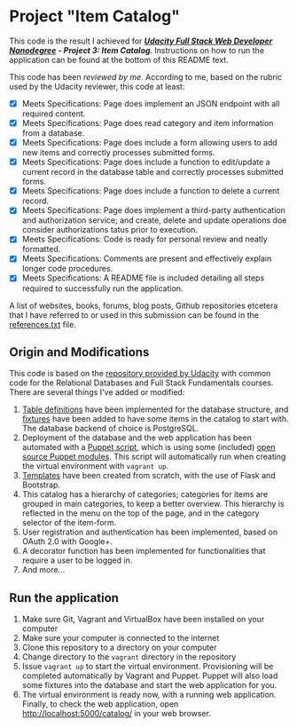 # Project "Item Catalog"

This code is the result I achieved for ***[Udacity Full Stack Web Developer Nanodegree](https://www.udacity.com/course/nd004) - Project 3: Item Catalog***.
Instructions on how to run the application can be found at the bottom of
this README text.

This code has been *reviewed by me*. According to me, based on the rubric
used by the Udacity reviewer, this code at least:
- [x] Meets Specifications: Page does implement an JSON endpoint with
  all required content.
- [x] Meets Specifications: Page does read category and item information
  from a database.
- [x] Meets Specifications: Page does include a form allowing users to
  add new items and correctly processes submitted forms.
- [x] Meets Specifications: Page does include a function to edit/update
  a current record in the database table and correctly processes submitted
  forms.
- [x] Meets Specifications: Page does include a function to delete a
  current record.
- [x] Meets Specifications: Page does implement a third-party
  authentication and authorization service; and create, delete and update
  operations doe consider authorizations tatus prior to execution.
- [x] Meets Specifications: Code is ready for personal review and neatly
  formatted.
- [x] Meets Specifications: Comments are present and effectively explain
  longer code procedures.
- [x] Meets Specifications: A README file is included detailing all
  steps required to successfully run the application.

A list of websites, books, forums, blog posts, Github repositories etcetera
that I have referred to or used in this submission can be found in the
[references.txt](https://github.com/swesterveld/udacity-nd004-p3-item-catalog/blob/master/references.txt)
file.

## Origin and Modifications
This code is based on the [repository provided by Udacity](https://github.com/udacity/fullstack-nanodegree-vm)
with common code for the Relational Databases and Full Stack Fundamentals
courses.
There are several things I've added or modified:

1. [Table definitions](https://github.com/swesterveld/udacity-nd004-p3-item-catalog/blob/master/vagrant/catalog/database_setup.py)
   have been implemented for the database structure, and [fixtures](https://github.com/swesterveld/udacity-nd004-p3-item-catalog/blob/master/vagrant/catalog/database_init.py)
   have been added to have some items in the catalog to start with. The
   database backend of choice is PostgreSQL.
2. Deployment of the database and the web application has been automated with
   a [Puppet script](https://github.com/swesterveld/udacity-nd004-p3-item-catalog/blob/master/manifests/default.pp),
   which is using some (included) [open source Puppet modules](https://github.com/swesterveld/udacity-nd004-p3-item-catalog/tree/master/modules).
   This script will automatically run when creating the virtual environment
   with ```vagrant up```.
3. [Templates](https://github.com/swesterveld/udacity-nd004-p3-item-catalog/tree/master/vagrant/catalog/templates)
   have been created from scratch, with the use of Flask and Bootstrap.
4. This catalog has a hierarchy of categories; categories for items are
   grouped in main categories, to keep a better overview. This hierarchy is
   reflected in the menu on the top of the page, and in the category selector
   of the item-form.
5. User registration and authentication has been implemented, based on
   OAuth 2.0 with Google+.
6. A decorator function has been implemented for functionalities that require
   a user to be logged in.
7. And more...

## Run the application
1. Make sure Git, Vagrant and VirtualBox have been installed on your computer
2. Make sure your computer is connected to the internet
3. Clone this repository to a directory on your computer
4. Change directory to the ```vagrant``` directory in the repository
5. Issue ```vagrant up``` to start the virtual environment. Provisioning will
   be completed automatically by Vagrant and Puppet. Puppet will also load
   some fixtures into the database and start the web application for you.
6. The virtual environment is ready now, with a running web application.
   Finally, to check the web application, open <http://localhost:5000/catalog/>
   in your web browser.
